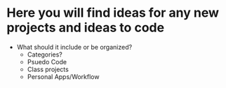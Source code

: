# Here you will find ideas for any new projects and ideas to code
* What should it include or be organized?
  * Categories?
  * Psuedo Code
  * Class projects
  * Personal Apps/Workflow
